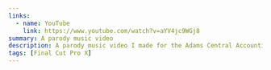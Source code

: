 ```yaml
---
links:
  - name: YouTube
    link: https://www.youtube.com/watch?v=aYV4jc9WGj8
summary: A parody music video
description: A parody music video I made for the Adams Central Accounting II class of 2017.
tags: [Final Cut Pro X]
---
```

